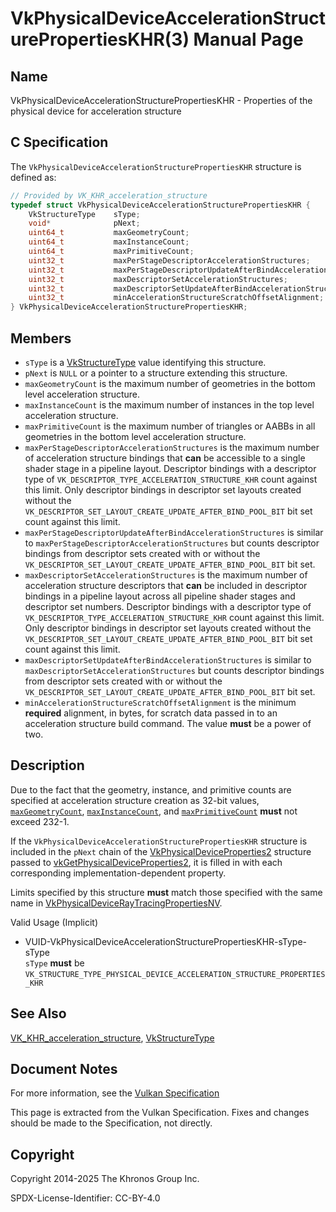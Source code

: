 # VkPhysicalDeviceAccelerationStructurePropertiesKHR(3) Manual Page

## Name

VkPhysicalDeviceAccelerationStructurePropertiesKHR - Properties of the physical device for acceleration structure



## [](#_c_specification)C Specification

The `VkPhysicalDeviceAccelerationStructurePropertiesKHR` structure is defined as:

```c++
// Provided by VK_KHR_acceleration_structure
typedef struct VkPhysicalDeviceAccelerationStructurePropertiesKHR {
    VkStructureType    sType;
    void*              pNext;
    uint64_t           maxGeometryCount;
    uint64_t           maxInstanceCount;
    uint64_t           maxPrimitiveCount;
    uint32_t           maxPerStageDescriptorAccelerationStructures;
    uint32_t           maxPerStageDescriptorUpdateAfterBindAccelerationStructures;
    uint32_t           maxDescriptorSetAccelerationStructures;
    uint32_t           maxDescriptorSetUpdateAfterBindAccelerationStructures;
    uint32_t           minAccelerationStructureScratchOffsetAlignment;
} VkPhysicalDeviceAccelerationStructurePropertiesKHR;
```

## [](#_members)Members

- `sType` is a [VkStructureType](https://registry.khronos.org/vulkan/specs/latest/man/html/VkStructureType.html) value identifying this structure.
- `pNext` is `NULL` or a pointer to a structure extending this structure.
- []()`maxGeometryCount` is the maximum number of geometries in the bottom level acceleration structure.
- []()`maxInstanceCount` is the maximum number of instances in the top level acceleration structure.
- []()`maxPrimitiveCount` is the maximum number of triangles or AABBs in all geometries in the bottom level acceleration structure.
- []()`maxPerStageDescriptorAccelerationStructures` is the maximum number of acceleration structure bindings that **can** be accessible to a single shader stage in a pipeline layout. Descriptor bindings with a descriptor type of `VK_DESCRIPTOR_TYPE_ACCELERATION_STRUCTURE_KHR` count against this limit. Only descriptor bindings in descriptor set layouts created without the `VK_DESCRIPTOR_SET_LAYOUT_CREATE_UPDATE_AFTER_BIND_POOL_BIT` bit set count against this limit.
- []()`maxPerStageDescriptorUpdateAfterBindAccelerationStructures` is similar to `maxPerStageDescriptorAccelerationStructures` but counts descriptor bindings from descriptor sets created with or without the `VK_DESCRIPTOR_SET_LAYOUT_CREATE_UPDATE_AFTER_BIND_POOL_BIT` bit set.
- []()`maxDescriptorSetAccelerationStructures` is the maximum number of acceleration structure descriptors that **can** be included in descriptor bindings in a pipeline layout across all pipeline shader stages and descriptor set numbers. Descriptor bindings with a descriptor type of `VK_DESCRIPTOR_TYPE_ACCELERATION_STRUCTURE_KHR` count against this limit. Only descriptor bindings in descriptor set layouts created without the `VK_DESCRIPTOR_SET_LAYOUT_CREATE_UPDATE_AFTER_BIND_POOL_BIT` bit set count against this limit.
- []()`maxDescriptorSetUpdateAfterBindAccelerationStructures` is similar to `maxDescriptorSetAccelerationStructures` but counts descriptor bindings from descriptor sets created with or without the `VK_DESCRIPTOR_SET_LAYOUT_CREATE_UPDATE_AFTER_BIND_POOL_BIT` bit set.
- []()`minAccelerationStructureScratchOffsetAlignment` is the minimum **required** alignment, in bytes, for scratch data passed in to an acceleration structure build command. The value **must** be a power of two.

## [](#_description)Description

Due to the fact that the geometry, instance, and primitive counts are specified at acceleration structure creation as 32-bit values, [`maxGeometryCount`](https://registry.khronos.org/vulkan/specs/latest/html/vkspec.html#limits-maxGeometryCount), [`maxInstanceCount`](https://registry.khronos.org/vulkan/specs/latest/html/vkspec.html#limits-maxInstanceCount), and [`maxPrimitiveCount`](https://registry.khronos.org/vulkan/specs/latest/html/vkspec.html#limits-maxPrimitiveCount) **must** not exceed 232-1.

If the `VkPhysicalDeviceAccelerationStructurePropertiesKHR` structure is included in the `pNext` chain of the [VkPhysicalDeviceProperties2](https://registry.khronos.org/vulkan/specs/latest/man/html/VkPhysicalDeviceProperties2.html) structure passed to [vkGetPhysicalDeviceProperties2](https://registry.khronos.org/vulkan/specs/latest/man/html/vkGetPhysicalDeviceProperties2.html), it is filled in with each corresponding implementation-dependent property.

Limits specified by this structure **must** match those specified with the same name in [VkPhysicalDeviceRayTracingPropertiesNV](https://registry.khronos.org/vulkan/specs/latest/man/html/VkPhysicalDeviceRayTracingPropertiesNV.html).

Valid Usage (Implicit)

- [](#VUID-VkPhysicalDeviceAccelerationStructurePropertiesKHR-sType-sType)VUID-VkPhysicalDeviceAccelerationStructurePropertiesKHR-sType-sType  
  `sType` **must** be `VK_STRUCTURE_TYPE_PHYSICAL_DEVICE_ACCELERATION_STRUCTURE_PROPERTIES_KHR`

## [](#_see_also)See Also

[VK\_KHR\_acceleration\_structure](https://registry.khronos.org/vulkan/specs/latest/man/html/VK_KHR_acceleration_structure.html), [VkStructureType](https://registry.khronos.org/vulkan/specs/latest/man/html/VkStructureType.html)

## [](#_document_notes)Document Notes

For more information, see the [Vulkan Specification](https://registry.khronos.org/vulkan/specs/latest/html/vkspec.html#VkPhysicalDeviceAccelerationStructurePropertiesKHR)

This page is extracted from the Vulkan Specification. Fixes and changes should be made to the Specification, not directly.

## [](#_copyright)Copyright

Copyright 2014-2025 The Khronos Group Inc.

SPDX-License-Identifier: CC-BY-4.0